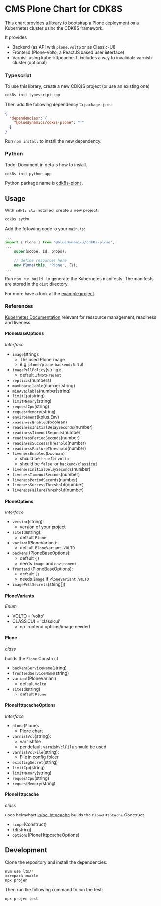 # CMS Plone Chart for CDK8S

This chart provides a library to bootstrap a Plone deployment on a Kubernetes cluster using the [CDK8S](https://cdk8s.io) framework.

It provides
- Backend (as API with `plone.volto` or as Classic-UI)
- Frontend (Plone-Volto, a ReactJS based user interface)
- Varnish using kube-httpcache. It includes a way to invalidate varnish cluster (optional)


### Typescript

To use this library, create a new CDK8S project (or use an existing one)

```bash
cdk8s init typescript-app
```

Then add the following dependency to `package.json`:

```json
{
  "dependencies": {
    "@bluedynamics/cdk8s-plone": "*"
  }
}
```

Run `npm install` to install the new dependency.

### Python

Todo: Document in details how to install.

```bash
cdk8s init python-app
```

Python package name is [cdk8s-plone](https://pypi.org/project/cdk8s-plone/).


## Usage

With `cdk8s-cli` installed, create a new project:

```bash
cdk8s sythn
```

Add the following code to your `main.ts`:

```typescript
...
import { Plone } from '@bluedynamics/cdk8s-plone';
...
    super(scope, id, props);

    // define resources here
    new Plone(this, 'Plone', {});
...
```

Run `npm run build ` to generate the Kubernetes manifests.
The manifests are stored in the `dist` directory.

For more have a look at the [example project](https://github.com/bluedynamics/cdk8s-plone-example).

### References
[Kubernetes Documentation](https://kubernetes.io/docs/concepts/configuration/liveness-readiness-startup-probes/) relevant for ressource management, readiness and liveness

#### PloneBaseOptions
*Interface*



- `image`(string): 
  - The used Plone image
  - e.g. `plone/plone-backend:6.1.0`
- `imagePullPolicy`(string):
  - default `IfNotPresent`
- `replicas`(numbers)
- `maxUnavailable`(number|string)
- `minAvailable`(number|string)
- `limitCpu`(string)
- `limitMemory`(string)
- `requestCpu`(string)
- `requestMemory`(string)
- `environment`(kplus.Env)
- `readinessEnabled`(boolean)
- `readinessInitialDelaySeconds`(number)
- `readinessIimeoutSeconds`(number)
- `readinessPeriodSeconds`(number)
- `readinessSuccessThreshold`(number)
- `readinessFailureThreshold`(number)
- `livenessEnabled`(boolean)
  - should be `true` for `volto`
  - should be `false` for `backend/classicui`
- `livenessInitialDelaySeconds`(number)
- `livenessIimeoutSeconds`(number)
- `livenessPeriodSeconds`(number)
- `livenessSuccessThreshold`(number)
- `livenessFailureThreshold`(number)


#### PloneOptions
*Interface*

- `version`(string):
  - version of your project
- `siteId`(string):
  - default `Plone`
- `variant`(PloneVariant):
  - default `PloneVariant.VOLTO`
- `backend` (PloneBaseOptions):
  - default `{}`
  - needs `image` and `enviroment`
- `frontend` (PloneBaseOptions):
  - default `{}`
  - needs `image` if `PloneVariant.VOLTO`
- `imagePullSecrets`(string[])

#### PloneVariants
*Enum*

- VOLTO = 'volto'
- CLASSICUI  = 'classicui' 
  - no frontend options/image needed

#### Plone
*class*

builds the `Plone` Construct

- `backendServiceName`(string)
- `frontendServiceName`(string)
- `variant`(PloneVariant)
  - default `Volto`
- `siteId`(string)
  - default `Plone`

#### PloneHttpcacheOptions
*Interface*

- `plone`(Plone):
  - Plone chart
- `varnishVcl`{string}:
  - varnishfile
  - per default `varnishVclFile` should be used
- `varnishVclFile`(string):
  - File in config folder
- `existingSecret`(string)
- `limitCpu`(string)
- `limitMemory`(string)
- `requestCpu`(string)
- `requestMemory`(string)

#### PloneHttpcache
*class*

uses helmchart [kube-httpcache](https://github.com/mittwald/kube-httpcache)
builds the `PloneHttpCache` Construct
- `scope`(Construct)
- `id`(string)
- `options`(PloneHttpcacheOptions)


## Development

Clone the repository and install the dependencies:

```bash
nvm use lts/*
corepack enable
npx projen
```

Then run the following command to run the test:

```bash
npx projen test
```
